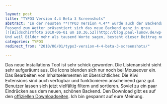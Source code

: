 ```yaml
---

layout: post
title: "TYPO3 Version 4.4 Beta 3 Screenshots"
abstract: 'In der neusten **TYPO3 Version 4.4** wurde auch der Backendskin überarbeitet. Grund genug die neuste Version auf dem Testserver zu installieren und auszuprobieren.
Passend zum Wetter präsentiert sich das neue Backend ganz in grau.
[![Bildschirmfoto 2010-06-01 um 10.36.52](http://blog.paul-lunow.de/wp-content/uploads/2010/06/Bildschirmfoto-2010-06-01-um-10.36.52-1024x699.png)](http://blog.paul-lunow.de/wp-content/uploads/2010/06/Bildschirmfoto-2010-06-01-um-10.36.52.png)
Und weil Bilder mehr als tausend Worte sagen, besteht dieser Beitrag nur noch aus ein paar Screenshots.'
categories: TYPO3
redirect_from: "2010/06/01/typo3-version-4-4-beta-3-screenshots/"

---
```


Das neue Installations Tool ist sehr schick geworden.
[](http://blog.paul-lunow.de/wp-content/uploads/2010/06/Bildschirmfoto-2010-06-01-um-10.38.16.png)
Die Listenansicht sieht sehr aufgeräumt aus.
[](http://blog.paul-lunow.de/wp-content/uploads/2010/06/Bildschirmfoto-2010-06-01-um-10.50.52.png)
Die Icons blenden sich nur noch bei Mouseover ein.
[](http://blog.paul-lunow.de/wp-content/uploads/2010/06/Bildschirmfoto-2010-06-01-um-10.49.12.png)
Das Bearbeiten von Inhaltselementen ist übersichtlicher.
[](http://blog.paul-lunow.de/wp-content/uploads/2010/06/Bildschirmfoto-2010-06-01-um-10.43.51.png)
Die Kiwi Extensions sind auch verfügbar und funktionieren anscheinend ganz gut.
[](http://blog.paul-lunow.de/wp-content/uploads/2010/06/Bildschirmfoto-2010-06-01-um-10.47.28.png)
Benutzer lassen sich jetzt vielfältig filtern und sortieren.
[](http://blog.paul-lunow.de/wp-content/uploads/2010/06/Bildschirmfoto-2010-06-01-um-10.51.15.png)
Soviel zu ein paar Eindrücken aus dem neuen, schönen Backend. Den Download gibt es auf den [offiziellen Downloadseiten](http://typo3.org/download/packages/ "TYPO3 Download"). Ich bin gespannt auf eure Meinung.